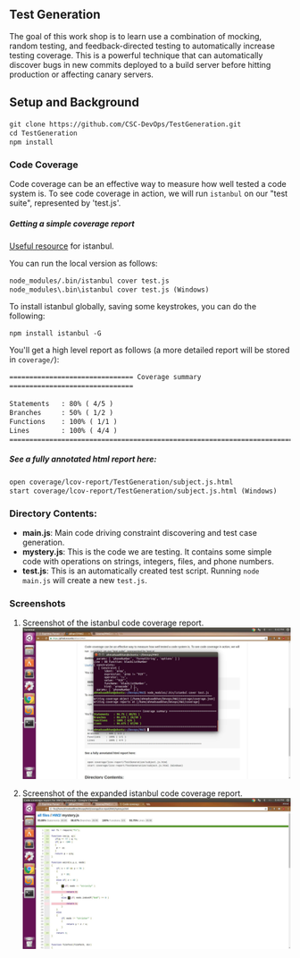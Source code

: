 ## Test Generation

The goal of this work shop is to learn use a combination of mocking, random testing, and feedback-directed testing to automatically increase testing coverage. This is a powerful technique that can automatically discover bugs in new commits deployed to a build server before hitting production or affecting canary servers.

## Setup and Background

    git clone https://github.com/CSC-DevOps/TestGeneration.git
    cd TestGeneration
    npm install

### Code Coverage

Code coverage can be an effective way to measure how well tested a code system is. To see code coverage in action, we will run `istanbul` on our "test suite", represented by 'test.js'.

##### Getting a simple coverage report

[Useful resource](http://ariya.ofilabs.com/2012/12/javascript-code-coverage-with-istanbul.html) for istanbul.

You can run the local version as follows:

    node_modules/.bin/istanbul cover test.js
    node_modules\.bin\istanbul cover test.js (Windows)

To install istanbul globally, saving some keystrokes, you can do the following:

	npm install istanbul -G

You'll get a high level report as follows (a more detailed report will be stored in `coverage/`):

```
=============================== Coverage summary ===============================

Statements   : 80% ( 4/5 )
Branches     : 50% ( 1/2 )
Functions    : 100% ( 1/1 )
Lines        : 100% ( 4/4 )
================================================================================
```

##### See a fully annotated html report here:
    
    open coverage/lcov-report/TestGeneration/subject.js.html
    start coverage/lcov-report/TestGeneration/subject.js.html (Windows)


### Directory Contents:

* **main.js**: Main code driving constraint discovering and test case generation.
* **mystery.js**: This is the code we are testing. It contains some simple code with operations on strings, integers, files, and phone numbers.
* **test.js**: This is an automatically created test script. Running `node main.js` will create a new `test.js`.

### Screenshots

1. Screenshot of the istanbul code coverage report. 
  [![codecoverage1](https://github.com/akhan7/DevOps/blob/master/HW2/Screenshots/CodeCoverage1.jpg)](#codecoverage1)

2. Screenshot of the expanded istanbul code coverage report. 
 [![codecoverage2](https://github.com/akhan7/DevOps/blob/master/HW2/Screenshots/CodeCoverage2.jpg)](#codecoverage2)

